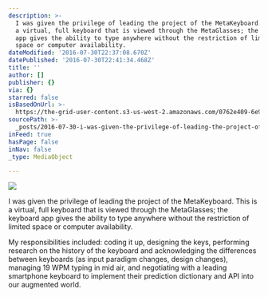 ```yaml
---
description: >-
  I was given the privilege of leading the project of the MetaKeyboard. This is
  a virtual, full keyboard that is viewed through the MetaGlasses; the keyboard
  app gives the ability to type anywhere without the restriction of limited
  space or computer availability.
dateModified: '2016-07-30T22:37:08.670Z'
datePublished: '2016-07-30T22:41:34.468Z'
title: ''
author: []
publisher: {}
via: {}
starred: false
isBasedOnUrl: >-
  https://the-grid-user-content.s3-us-west-2.amazonaws.com/0762e409-6e9b-4dc9-a267-aac07e48ef02.jpg
sourcePath: >-
  _posts/2016-07-30-i-was-given-the-privilege-of-leading-the-project-of-the-meta.md
inFeed: true
hasPage: false
inNav: false
_type: MediaObject

---
```

![](https://the-grid-user-content.s3-us-west-2.amazonaws.com/0762e409-6e9b-4dc9-a267-aac07e48ef02.jpg)

I was given the privilege of leading the project of the MetaKeyboard. This is a virtual, full keyboard that is viewed through the MetaGlasses; the keyboard app gives the ability to type anywhere without the restriction of limited space or computer availability.

My responsibilities included: coding it up, designing the keys, performing research on the history of the keyboard and acknowledging the differences between keyboards (as input paradigm changes, design changes), managing 19 WPM typing in mid air, and negotiating with a leading smartphone keyboard to implement their prediction dictionary and API into our augmented world.